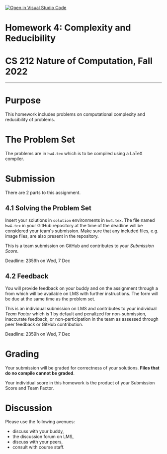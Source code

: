 [![Open in Visual Studio Code](https://classroom.github.com/assets/open-in-vscode-c66648af7eb3fe8bc4f294546bfd86ef473780cde1dea487d3c4ff354943c9ae.svg)](https://classroom.github.com/online_ide?assignment_repo_id=9435233&assignment_repo_type=AssignmentRepo)
# Homework 4: Complexity and Reducibility
# CS 212 Nature of Computation, Fall 2022

---

# Purpose

This homework includes problems on computational complexity and reducibility of problems.

# The Problem Set

The problems are in `hw4.tex` which is to be compiled using a LaTeX compiler.

# Submission

There are 2 parts to this assignment.

## 4.1 Solving the Problem Set

Insert your solutions in `solution` environments in `hw4.tex`. The file named `hw4.tex` in your GitHub repository at the time of the deadline will be considered your team's submission. Make sure that any included files, e.g. image files, are also present in the repository.

This is a team submission on GitHub and contributes to your _Submission Score_.

Deadline: 2359h on Wed, 7 Dec

## 4.2 Feedback

You will provide feedback on your buddy and on the assignment through a from which will be available on LMS with further instructions. The form will be due at the same time as the problem set.

This is an individual submission on LMS and contributes to your individual _Team Factor_ which is 1 by default and penalized for non-submission, inaccurate feedback, or non-participation in the team as assessed through peer feedback or GitHub contribution.

Deadline: 2359h on Wed, 7 Dec

# Grading

Your submission will be graded for correctness of your solutions. __Files that do no compile cannot be graded__. 

Your individual score in this homework is the product of your Submission Score and Team Factor.

# Discussion

Please use the following avenues:

- discuss with your buddy,
- the discussion forum on LMS,
- discuss with your peers,
- consult with course staff.
